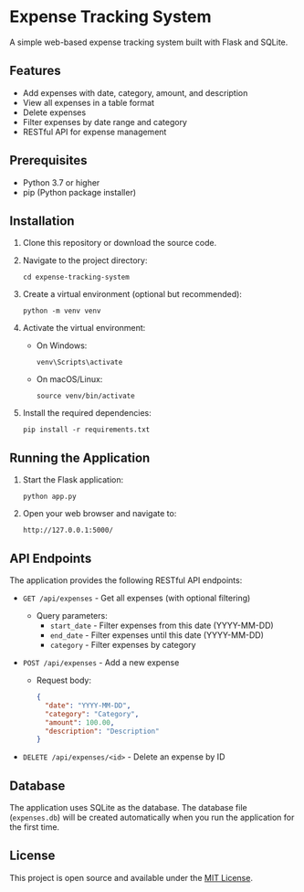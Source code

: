 # Expense Tracking System

A simple web-based expense tracking system built with Flask and SQLite.

## Features

- Add expenses with date, category, amount, and description
- View all expenses in a table format
- Delete expenses
- Filter expenses by date range and category
- RESTful API for expense management

## Prerequisites

- Python 3.7 or higher
- pip (Python package installer)

## Installation

1. Clone this repository or download the source code.

2. Navigate to the project directory:
   ```
   cd expense-tracking-system
   ```

3. Create a virtual environment (optional but recommended):
   ```
   python -m venv venv
   ```

4. Activate the virtual environment:
   - On Windows:
     ```
     venv\Scripts\activate
     ```
   - On macOS/Linux:
     ```
     source venv/bin/activate
     ```

5. Install the required dependencies:
   ```
   pip install -r requirements.txt
   ```

## Running the Application

1. Start the Flask application:
   ```
   python app.py
   ```

2. Open your web browser and navigate to:
   ```
   http://127.0.0.1:5000/
   ```

## API Endpoints

The application provides the following RESTful API endpoints:

- `GET /api/expenses` - Get all expenses (with optional filtering)
  - Query parameters:
    - `start_date` - Filter expenses from this date (YYYY-MM-DD)
    - `end_date` - Filter expenses until this date (YYYY-MM-DD)
    - `category` - Filter expenses by category

- `POST /api/expenses` - Add a new expense
  - Request body:
    ```json
    {
      "date": "YYYY-MM-DD",
      "category": "Category",
      "amount": 100.00,
      "description": "Description"
    }
    ```

- `DELETE /api/expenses/<id>` - Delete an expense by ID

## Database

The application uses SQLite as the database. The database file (`expenses.db`) will be created automatically when you run the application for the first time.

## License

This project is open source and available under the [MIT License](LICENSE). 